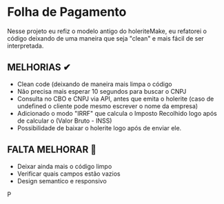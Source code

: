 # Folha de Pagamento
Nesse projeto eu refiz o modelo antigo do holeriteMake, eu refatorei o código deixando de uma maneira que seja "clean" e mais fácil de ser interpretada.

## MELHORIAS ✔
<ul>
  <li>Clean code (deixando de maneira mais limpa o código</li>
  <li>Não precisa mais esperar 10 segundos para buscar o CNPJ</li>
  <li>Consulta no CBO e CNPJ via API, antes que emita o holerite (caso de undefined o cliente pode mesmo escrever o nome da empresa)</li>
  <li>Adicionado o modo "IRRF" que calcula o Imposto Recolhido logo após de calcular o (Valor Bruto - INSS)</li>
  <li>Possibilidade de baixar o holerite logo após de enviar ele.</li>
</ul>

## FALTA MELHORAR 📌
<ul>
  <li>Deixar ainda mais o código limpo</li>
  <li>Verificar quais campos estão vazios</li>
  <li>Design semantico e responsivo</li>
</ul>

P
